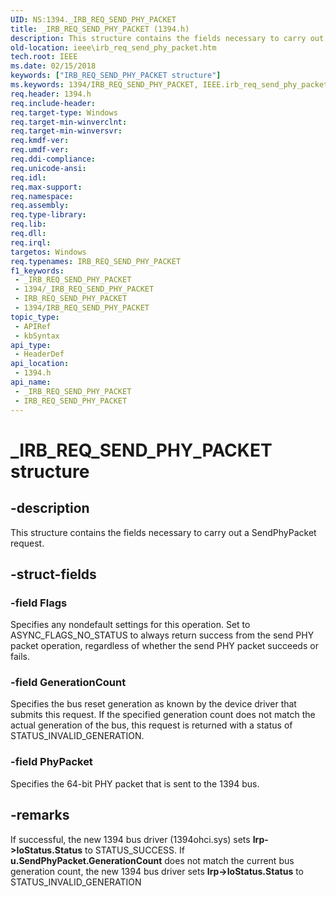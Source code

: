 ```yaml
---
UID: NS:1394._IRB_REQ_SEND_PHY_PACKET
title: _IRB_REQ_SEND_PHY_PACKET (1394.h)
description: This structure contains the fields necessary to carry out a SendPhyPacket request.
old-location: ieee\irb_req_send_phy_packet.htm
tech.root: IEEE
ms.date: 02/15/2018
keywords: ["IRB_REQ_SEND_PHY_PACKET structure"]
ms.keywords: 1394/IRB_REQ_SEND_PHY_PACKET, IEEE.irb_req_send_phy_packet, IRB_REQ_SEND_PHY_PACKET, IRB_REQ_SEND_PHY_PACKET structure [Buses], _IRB_REQ_SEND_PHY_PACKET
req.header: 1394.h
req.include-header: 
req.target-type: Windows
req.target-min-winverclnt: 
req.target-min-winversvr: 
req.kmdf-ver: 
req.umdf-ver: 
req.ddi-compliance: 
req.unicode-ansi: 
req.idl: 
req.max-support: 
req.namespace: 
req.assembly: 
req.type-library: 
req.lib: 
req.dll: 
req.irql: 
targetos: Windows
req.typenames: IRB_REQ_SEND_PHY_PACKET
f1_keywords:
 - _IRB_REQ_SEND_PHY_PACKET
 - 1394/_IRB_REQ_SEND_PHY_PACKET
 - IRB_REQ_SEND_PHY_PACKET
 - 1394/IRB_REQ_SEND_PHY_PACKET
topic_type:
 - APIRef
 - kbSyntax
api_type:
 - HeaderDef
api_location:
 - 1394.h
api_name:
 - _IRB_REQ_SEND_PHY_PACKET
 - IRB_REQ_SEND_PHY_PACKET
---
```


# _IRB_REQ_SEND_PHY_PACKET structure


## -description

This structure contains the fields necessary to carry out a SendPhyPacket request.

## -struct-fields

### -field Flags

Specifies any nondefault settings for this operation. Set to ASYNC_FLAGS_NO_STATUS to always return success from the send PHY packet operation, regardless of whether the send PHY packet succeeds or fails.

### -field GenerationCount

Specifies the bus reset generation as known by the device driver that submits this request. If the specified generation count does not match the actual generation of the bus, this request is returned with a status of STATUS_INVALID_GENERATION.

### -field PhyPacket

Specifies the 64-bit PHY packet that is sent to the 1394 bus.

## -remarks

If successful, the new 1394 bus driver (1394ohci.sys) sets <b>Irp->IoStatus.Status</b> to STATUS_SUCCESS. If <b>u.SendPhyPacket.GenerationCount</b> does not match the current bus generation count, the new 1394 bus driver sets <b>Irp->IoStatus.Status</b> to STATUS_INVALID_GENERATION

